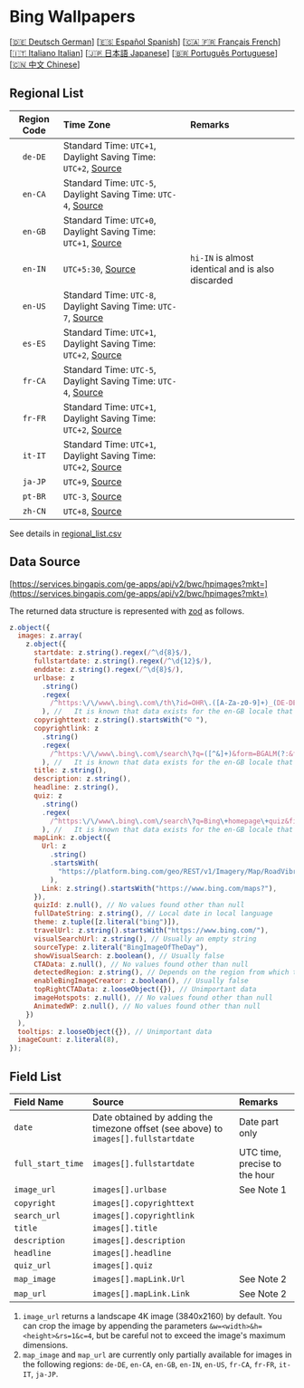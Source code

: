 # Bing Wallpapers

[[🇩🇪 Deutsch German](README_de.md)] [[🇪🇸 Español Spanish](README_es.md)] [[🇨🇦 🇫🇷 Français French](README_fr.md)] [[🇮🇹 Italiano Italian](README_it.md)] [[🇯🇵 日本語 Japanese](README_ja.md)] [[🇧🇷 Português Portuguese](README_pt.md)] [[🇨🇳 中文 Chinese](README.md)]

## Regional List

| Region Code | Time Zone                                                                                | Remarks                                           |
| :---------: | :--------------------------------------------------------------------------------------- | :------------------------------------------------ |
|   `de-DE`   | Standard Time: `UTC+1`, Daylight Saving Time: `UTC+2`, [Source](https://time.is/Germany) |                                                   |
|   `en-CA`   | Standard Time: `UTC-5`, Daylight Saving Time: `UTC-4`, [Source](https://time.is/Canada)  |                                                   |
|   `en-GB`   | Standard Time: `UTC+0`, Daylight Saving Time: `UTC+1`, [Source](https://time.is/England) |                                                   |
|   `en-IN`   | `UTC+5:30`, [Source](https://time.is/India)                                              | `hi-IN` is almost identical and is also discarded |
|   `en-US`   | Standard Time: `UTC-8`, Daylight Saving Time: `UTC-7`, [Source](https://time.is/Redmond) |                                                   |
|   `es-ES`   | Standard Time: `UTC+1`, Daylight Saving Time: `UTC+2`, [Source](https://time.is/Spain)   |                                                   |
|   `fr-CA`   | Standard Time: `UTC-5`, Daylight Saving Time: `UTC-4`, [Source](https://time.is/Canada)  |                                                   |
|   `fr-FR`   | Standard Time: `UTC+1`, Daylight Saving Time: `UTC+2`, [Source](https://time.is/France)  |                                                   |
|   `it-IT`   | Standard Time: `UTC+1`, Daylight Saving Time: `UTC+2`, [Source](https://time.is/Italy)   |                                                   |
|   `ja-JP`   | `UTC+9`, [Source](https://time.is/Japan)                                                 |                                                   |
|   `pt-BR`   | `UTC-3`, [Source](https://time.is/Brazil)                                                |                                                   |
|   `zh-CN`   | `UTC+8`, [Source](https://time.is/China)                                                 |                                                   |

See details in [regional_list.csv](regional_list.csv)

## Data Source

[https://services.bingapis.com/ge-apps/api/v2/bwc/hpimages?mkt=](https://services.bingapis.com/ge-apps/api/v2/bwc/hpimages?mkt=)

The returned data structure is represented with [zod](https://zod.dev/) as follows.

```javascript
z.object({
  images: z.array(
    z.object({
      startdate: z.string().regex(/^\d{8}$/),
      fullstartdate: z.string().regex(/^\d{12}$/),
      enddate: z.string().regex(/^\d{8}$/),
      urlbase: z
        .string()
        .regex(
          /^https:\/\/www\.bing\.com\/th\?id=OHR\.([A-Za-z0-9]+)_(DE-DE|EN-CA|EN-GB|EN-IN|EN-US|ES-ES|FR-CA|FR-FR|IT-IT|JA-JP|PT-BR|ZH-CN)(\d+)_UHD\.jpg$/
        ), // 	It is known that data exists for the en-GB locale that does not conform to this schema
      copyrighttext: z.string().startsWith("© "),
      copyrightlink: z
        .string()
        .regex(
          /^https:\/\/www\.bing\.com\/search\?q=([^&]+)&form=BGALM(?:&filters=HpDate:"(\d{8}_\d{4})")$/
        ), // 	It is known that data exists for the en-GB locale that does not conform to this schema
      title: z.string(),
      description: z.string(),
      headline: z.string(),
      quiz: z
        .string()
        .regex(
          /^https:\/\/www\.bing\.com\/search\?q=Bing\+homepage\+quiz&filters=WQOskey:"HPQuiz_(\d{8})_([^"]+)"&FORM=BGAQ$/
        ), // 	It is known that data exists for the en-GB locale that does not conform to this schema
      mapLink: z.object({
        Url: z
          .string()
          .startsWith(
            "https://platform.bing.com/geo/REST/v1/Imagery/Map/RoadVibrant/"
          ),
        Link: z.string().startsWith("https://www.bing.com/maps?"),
      }),
      quizId: z.null(), // No values found other than null
      fullDateString: z.string(), // Local date in local language
      theme: z.tuple([z.literal("bing")]),
      travelUrl: z.string().startsWith("https://www.bing.com/"),
      visualSearchUrl: z.string(), // Usually an empty string
      sourceType: z.literal("BingImageOfTheDay"),
      showVisualSearch: z.boolean(), // Usually false
      CTAData: z.null(), // No values found other than null
      detectedRegion: z.string(), // Depends on the region from which the request is sent
      enableBingImageCreator: z.boolean(), // Usually false
      topRightCTAData: z.looseObject({}), // Unimportant data
      imageHotspots: z.null(), // No values found other than null
      AnimatedWP: z.null(), // No values found other than null
    })
  ),
  tooltips: z.looseObject({}), // Unimportant data
  imageCount: z.literal(8),
});
```

## Field List

| Field Name        | Source                                                                              | Remarks                       |
| :---------------- | :---------------------------------------------------------------------------------- | :---------------------------- |
| `date`            | Date obtained by adding the timezone offset (see above) to `images[].fullstartdate` | Date part only                |
| `full_start_time` | `images[].fullstartdate`                                                            | UTC time, precise to the hour |
| `image_url`       | `images[].urlbase`                                                                  | See Note 1                    |
| `copyright`       | `images[].copyrighttext`                                                            |                               |
| `search_url`      | `images[].copyrightlink`                                                            |                               |
| `title`           | `images[].title`                                                                    |                               |
| `description`     | `images[].description`                                                              |                               |
| `headline`        | `images[].headline`                                                                 |                               |
| `quiz_url`        | `images[].quiz`                                                                     |                               |
| `map_image`       | `images[].mapLink.Url`                                                              | See Note 2                    |
| `map_url`         | `images[].mapLink.Link`                                                             | See Note 2                    |

1. `image_url` returns a landscape 4K image (3840x2160) by default. You can crop the image by appending the parameters `&w=<width>&h=<height>&rs=1&c=4`, but be careful not to exceed the image's maximum dimensions.
2. `map_image` and `map_url` are currently only partially available for images in the following regions: `de-DE`, `en-CA`, `en-GB`, `en-IN`, `en-US`, `fr-CA`, `fr-FR`, `it-IT`, `ja-JP`.
